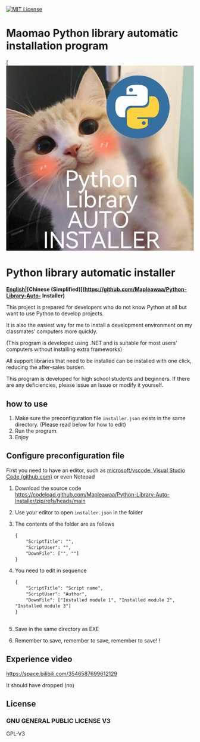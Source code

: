 [![MIT License](http://img.shields.io/badge/license-MIT-blue.svg?style=flat)](https://github.com/Hamumayo55/Sukuramukun/blob/master/LICENSE )

# Maomao Python library automatic installation program

[![product_name](https://raw.githubusercontent.com/Mapleawaa/Python-Library-Auto-Installer/Dev/enlogo.png)

# Python library automatic installer

**[English](https://github.com/Mapleawaa/Python-Library-Auto-Installer-EN)|[Chinese (Simplified)](https://github.com/Mapleawaa/Python-Library-Auto- Installer)**

This project is prepared for developers who do not know Python at all but want to use Python to develop projects.

It is also the easiest way for me to install a development environment on my classmates’ computers more quickly.

(This program is developed using .NET and is suitable for most users’ computers without installing extra frameworks)

All support libraries that need to be installed can be installed with one click, reducing the after-sales burden.

This program is developed for high school students and beginners. If there are any deficiencies, please issue an Issue or modify it yourself.

## how to use    

1. Make sure the preconfiguration file `installer.json` exists in the same directory. (Please read below for how to edit)
2. Run the program.
3. Enjoy

## Configure preconfiguration file

First you need to have an editor, such as [microsoft/vscode: Visual Studio Code (github.com)](https://github.com/microsoft/vscode) or even Notepad

1. Download the source code https://codeload.github.com/Mapleawaa/Python-Library-Auto-Installer/zip/refs/heads/main

2. Use your editor to open `installer.json` in the folder

3. The contents of the folder are as follows

    ```
    {
        "ScriptTitle": "",
        "ScriptUser": "",
        "DownFile": ["", ""]
    }
    ```

4. You need to edit in sequence

    ```
    {
        "ScriptTitle": "Script name",
        "ScriptUser": "Author",
        "DownFile": ["Installed module 1", "Installed module 2", "Installed module 3"]
    }
   
   
    ```

5. Save in the same directory as EXE

6. Remember to save, remember to save, remember to save! !



## Experience video

https://space.bilibili.com/3546587699612129

It should have dropped (no)

## License

### GNU GENERAL PUBLIC LICENSE V3

GPL-V3
